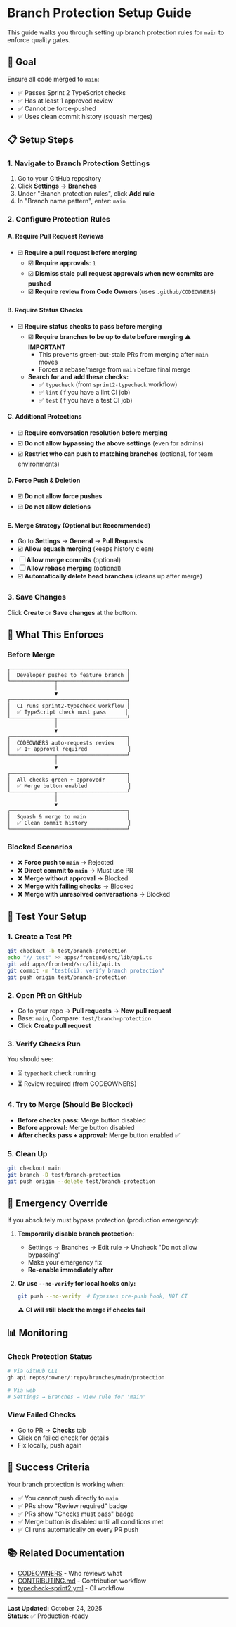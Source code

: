 # Branch Protection Setup Guide

This guide walks you through setting up branch protection rules for `main` to enforce quality gates.

## 🎯 Goal

Ensure all code merged to `main`:
- ✅ Passes Sprint 2 TypeScript checks
- ✅ Has at least 1 approved review
- ✅ Cannot be force-pushed
- ✅ Uses clean commit history (squash merges)

## 📋 Setup Steps

### 1. Navigate to Branch Protection Settings

1. Go to your GitHub repository
2. Click **Settings** → **Branches**
3. Under "Branch protection rules", click **Add rule**
4. In "Branch name pattern", enter: `main`

### 2. Configure Protection Rules

#### **A. Require Pull Request Reviews**
- ☑️ **Require a pull request before merging**
  - ☑️ **Require approvals**: `1`
  - ☑️ **Dismiss stale pull request approvals when new commits are pushed**
  - ☑️ **Require review from Code Owners** (uses `.github/CODEOWNERS`)

#### **B. Require Status Checks**
- ☑️ **Require status checks to pass before merging**
  - ☑️ **Require branches to be up to date before merging** ⚠️ **IMPORTANT**
    - This prevents green-but-stale PRs from merging after `main` moves
    - Forces a rebase/merge from `main` before final merge
  - **Search for and add these checks:**
    - ✅ `typecheck` (from `sprint2-typecheck` workflow)
    - ✅ `lint` (if you have a lint CI job)
    - ✅ `test` (if you have a test CI job)

#### **C. Additional Protections**
- ☑️ **Require conversation resolution before merging**
- ☑️ **Do not allow bypassing the above settings** (even for admins)
- ☑️ **Restrict who can push to matching branches** (optional, for team environments)

#### **D. Force Push & Deletion**
- ☑️ **Do not allow force pushes**
- ☑️ **Do not allow deletions**

#### **E. Merge Strategy** (Optional but Recommended)
- Go to **Settings** → **General** → **Pull Requests**
- ☑️ **Allow squash merging** (keeps history clean)
- ☐ **Allow merge commits** (optional)
- ☐ **Allow rebase merging** (optional)
- ☑️ **Automatically delete head branches** (cleans up after merge)

### 3. Save Changes

Click **Create** or **Save changes** at the bottom.

## 🎯 What This Enforces

### Before Merge
```
┌─────────────────────────────────────┐
│  Developer pushes to feature branch │
└──────────────┬──────────────────────┘
               │
               ▼
┌─────────────────────────────────────┐
│  CI runs sprint2-typecheck workflow │
│  ✅ TypeScript check must pass      │
└──────────────┬──────────────────────┘
               │
               ▼
┌─────────────────────────────────────┐
│  CODEOWNERS auto-requests review    │
│  ✅ 1+ approval required             │
└──────────────┬──────────────────────┘
               │
               ▼
┌─────────────────────────────────────┐
│  All checks green + approved?       │
│  ✅ Merge button enabled             │
└──────────────┬──────────────────────┘
               │
               ▼
┌─────────────────────────────────────┐
│  Squash & merge to main             │
│  ✅ Clean commit history             │
└─────────────────────────────────────┘
```

### Blocked Scenarios
- ❌ **Force push to `main`** → Rejected
- ❌ **Direct commit to `main`** → Must use PR
- ❌ **Merge without approval** → Blocked
- ❌ **Merge with failing checks** → Blocked
- ❌ **Merge with unresolved conversations** → Blocked

## 🧪 Test Your Setup

### 1. Create a Test PR

```bash
git checkout -b test/branch-protection
echo "// test" >> apps/frontend/src/lib/api.ts
git add apps/frontend/src/lib/api.ts
git commit -m "test(ci): verify branch protection"
git push origin test/branch-protection
```

### 2. Open PR on GitHub

- Go to your repo → **Pull requests** → **New pull request**
- Base: `main`, Compare: `test/branch-protection`
- Click **Create pull request**

### 3. Verify Checks Run

You should see:
- ⏳ `typecheck` check running
- ⏳ Review required (from CODEOWNERS)

### 4. Try to Merge (Should Be Blocked)

- **Before checks pass:** Merge button disabled
- **Before approval:** Merge button disabled
- **After checks pass + approval:** Merge button enabled ✅

### 5. Clean Up

```bash
git checkout main
git branch -D test/branch-protection
git push origin --delete test/branch-protection
```

## 🚨 Emergency Override

If you absolutely must bypass protection (production emergency):

1. **Temporarily disable branch protection:**
   - Settings → Branches → Edit rule → Uncheck "Do not allow bypassing"
   - Make your emergency fix
   - **Re-enable immediately after**

2. **Or use `--no-verify` for local hooks only:**
   ```bash
   git push --no-verify  # Bypasses pre-push hook, NOT CI
   ```
   ⚠️ **CI will still block the merge if checks fail**

## 📊 Monitoring

### Check Protection Status

```bash
# Via GitHub CLI
gh api repos/:owner/:repo/branches/main/protection

# Via web
# Settings → Branches → View rule for 'main'
```

### View Failed Checks

- Go to PR → **Checks** tab
- Click on failed check for details
- Fix locally, push again

## 🎯 Success Criteria

Your branch protection is working when:
- ✅ You cannot push directly to `main`
- ✅ PRs show "Review required" badge
- ✅ PRs show "Checks must pass" badge
- ✅ Merge button is disabled until all conditions met
- ✅ CI runs automatically on every PR push

## 📚 Related Documentation

- [CODEOWNERS](./.github/CODEOWNERS) - Who reviews what
- [CONTRIBUTING.md](../CONTRIBUTING.md) - Contribution workflow
- [typecheck-sprint2.yml](./.github/workflows/typecheck-sprint2.yml) - CI workflow

---

**Last Updated:** October 24, 2025  
**Status:** ✅ Production-ready
